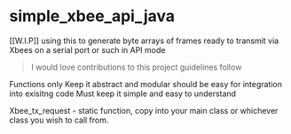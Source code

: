 # simple_xbee_api_java
[[W.I.P]] using this to generate byte arrays of frames ready to transmit via Xbees on a serial port or such in API mode

>I would love contributions to this project guidelines follow

Functions only
Keep it abstract and modular should be easy for integration into exisitng code
Must keep it simple and easy to understand

Xbee_tx_request - static function, copy into your main class or whichever class you wish to call from.

